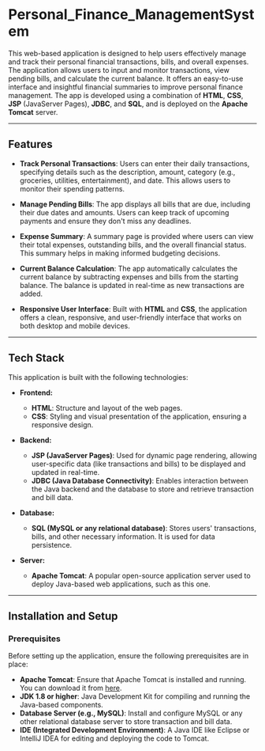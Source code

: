 # Personal_Finance_ManagementSystem
This web-based application is designed to help users effectively manage and track their personal financial transactions, bills, and overall expenses. The application allows users to input and monitor transactions, view pending bills, and calculate the current balance. It offers an easy-to-use interface and insightful financial summaries to improve personal finance management. The app is developed using a combination of **HTML**, **CSS**, **JSP** (JavaServer Pages), **JDBC**, and **SQL**, and is deployed on the **Apache Tomcat** server.

---

## Features

- **Track Personal Transactions**: Users can enter their daily transactions, specifying details such as the description, amount, category (e.g., groceries, utilities, entertainment), and date. This allows users to monitor their spending patterns.
  
- **Manage Pending Bills**: The app displays all bills that are due, including their due dates and amounts. Users can keep track of upcoming payments and ensure they don't miss any deadlines.

- **Expense Summary**: A summary page is provided where users can view their total expenses, outstanding bills, and the overall financial status. This summary helps in making informed budgeting decisions.

- **Current Balance Calculation**: The app automatically calculates the current balance by subtracting expenses and bills from the starting balance. The balance is updated in real-time as new transactions are added.

- **Responsive User Interface**: Built with **HTML** and **CSS**, the application offers a clean, responsive, and user-friendly interface that works on both desktop and mobile devices.

---

## Tech Stack

This application is built with the following technologies:

- **Frontend:**
  - **HTML**: Structure and layout of the web pages.
  - **CSS**: Styling and visual presentation of the application, ensuring a responsive design.


- **Backend:**
  - **JSP (JavaServer Pages)**: Used for dynamic page rendering, allowing user-specific data (like transactions and bills) to be displayed and updated in real-time.
  - **JDBC (Java Database Connectivity)**: Enables interaction between the Java backend and the database to store and retrieve transaction and bill data.

- **Database:**
  - **SQL (MySQL or any relational database)**: Stores users' transactions, bills, and other necessary information. It is used for data persistence.

- **Server:**
  - **Apache Tomcat**: A popular open-source application server used to deploy Java-based web applications, such as this one.

---

## Installation and Setup

### Prerequisites

Before setting up the application, ensure the following prerequisites are in place:

- **Apache Tomcat**: Ensure that Apache Tomcat is installed and running. You can download it from [here](http://tomcat.apache.org/).
- **JDK 1.8 or higher**: Java Development Kit for compiling and running the Java-based components.
- **Database Server (e.g., MySQL)**: Install and configure MySQL or any other relational database server to store transaction and bill data.
- **IDE (Integrated Development Environment)**: A Java IDE like Eclipse or IntelliJ IDEA for editing and deploying the code to Tomcat.
